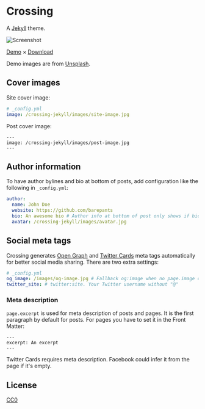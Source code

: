 # Crossing

A [Jekyll](https://jekyllrb.com/) theme.

![Screenshot](screenshot.png?raw=true)

[Demo](https://jasonrudolph.github.io/crossing-jekyll/) × [Download](https://github.com/jasonrudolph/crossing-jekyll/archive/gh-pages.zip)

Demo images are from [Unsplash](https://unsplash.com/).


## Cover images

Site cover image:

```yml
# _config.yml
image: /crossing-jekyll/images/site-image.jpg
```

Post cover image:

    ---
    image: /crossing-jekyll/images/post-image.jpg
    ---


## Author information

To have author bylines and bio at bottom of posts, add configuration like the following in `_config.yml`:

```yml
author:
  name: John Doe
  website: https://github.com/barepants
  bio: An awesome bio # Author info at bottom of post only shows if bio exists
  avatar: /crossing-jekyll/images/avatar.jpg
```

## Social meta tags

Crossing generates [Open Graph](https://developers.facebook.com/docs/sharing/webmasters) and [Twitter Cards](https://dev.twitter.com/cards/overview) meta tags automatically for better social media sharing. There are two extra settings:

```yml
# _config.yml
og_image: /images/og-image.jpg # Fallback og:image when no page.image or site.image. at least 200 x 200px.
twitter_site: # twitter:site. Your Twitter username without "@"
```

### Meta description

`page.excerpt` is used for meta description of posts and pages. It is the first paragraph by default for posts. For pages you have to set it in the Front Matter:

    ---
    excerpt: An excerpt
    ---

Twitter Cards requires meta description. Facebook could infer it from the page if it's empty.


## License

[CC0](LICENSE)

